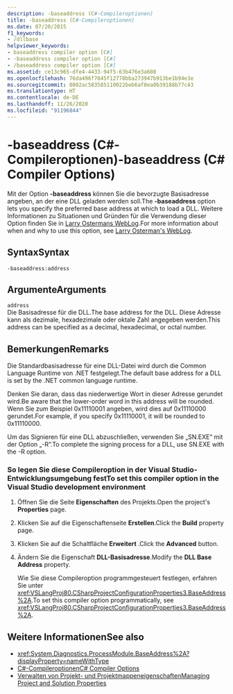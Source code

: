 ```yaml
---
description: -baseaddress (C#-Compileroptionen)
title: -baseaddress (C#-Compileroptionen)
ms.date: 07/20/2015
f1_keywords:
- /dllbase
helpviewer_keywords:
- baseaddress compiler option [C#]
- -baseaddress compiler option [C#]
- /baseaddress compiler option [C#]
ms.assetid: ce13c965-dfe4-4433-94f5-63b476e3a608
ms.openlocfilehash: 76da496f7045f12778bba273947b913be1b94e3e
ms.sourcegitcommit: 0802ac583585110022beb6af8ea0b39188b77c43
ms.translationtype: HT
ms.contentlocale: de-DE
ms.lasthandoff: 11/26/2020
ms.locfileid: "91196844"
---
```

# <a name="-baseaddress-c-compiler-options"></a><span data-ttu-id="df724-103">-baseaddress (C#-Compileroptionen)</span><span class="sxs-lookup"><span data-stu-id="df724-103">-baseaddress (C# Compiler Options)</span></span>

<span data-ttu-id="df724-104">Mit der Option **-baseaddress** können Sie die bevorzugte Basisadresse angeben, an der eine DLL geladen werden soll.</span><span class="sxs-lookup"><span data-stu-id="df724-104">The **-baseaddress** option lets you specify the preferred base address at which to load a DLL.</span></span> <span data-ttu-id="df724-105">Weitere Informationen zu Situationen und Gründen für die Verwendung dieser Option finden Sie in [Larry Ostermans WebLog](/archive/blogs/larryosterman/why-should-i-even-bother-to-use-dlls-in-my-system).</span><span class="sxs-lookup"><span data-stu-id="df724-105">For more information about when and why to use this option, see [Larry Osterman's WebLog](/archive/blogs/larryosterman/why-should-i-even-bother-to-use-dlls-in-my-system).</span></span>  
  
## <a name="syntax"></a><span data-ttu-id="df724-106">Syntax</span><span class="sxs-lookup"><span data-stu-id="df724-106">Syntax</span></span>  
  
```console  
-baseaddress:address  
```  
  
## <a name="arguments"></a><span data-ttu-id="df724-107">Argumente</span><span class="sxs-lookup"><span data-stu-id="df724-107">Arguments</span></span>  

 `address`  
 <span data-ttu-id="df724-108">Die Basisadresse für die DLL.</span><span class="sxs-lookup"><span data-stu-id="df724-108">The base address for the DLL.</span></span> <span data-ttu-id="df724-109">Diese Adresse kann als dezimale, hexadezimale oder oktale Zahl angegeben werden.</span><span class="sxs-lookup"><span data-stu-id="df724-109">This address can be specified as a decimal, hexadecimal, or octal number.</span></span>  
  
## <a name="remarks"></a><span data-ttu-id="df724-110">Bemerkungen</span><span class="sxs-lookup"><span data-stu-id="df724-110">Remarks</span></span>  

 <span data-ttu-id="df724-111">Die Standardbasisadresse für eine DLL-Datei wird durch die Common Language Runtime von .NET festgelegt.</span><span class="sxs-lookup"><span data-stu-id="df724-111">The default base address for a DLL is set by the .NET common language runtime.</span></span>  
  
 <span data-ttu-id="df724-112">Denken Sie daran, dass das niederwertige Wort in dieser Adresse gerundet wird.</span><span class="sxs-lookup"><span data-stu-id="df724-112">Be aware that the lower-order word in this address will be rounded.</span></span> <span data-ttu-id="df724-113">Wenn Sie zum Beispiel 0x11110001 angeben, wird dies auf 0x11110000 gerundet.</span><span class="sxs-lookup"><span data-stu-id="df724-113">For example, if you specify 0x11110001, it will be rounded to 0x11110000.</span></span>  
  
 <span data-ttu-id="df724-114">Um das Signieren für eine DLL abzuschließen, verwenden Sie „SN.EXE“ mit der Option „-R“.</span><span class="sxs-lookup"><span data-stu-id="df724-114">To complete the signing process for a DLL, use SN.EXE with the -R option.</span></span>  
  
### <a name="to-set-this-compiler-option-in-the-visual-studio-development-environment"></a><span data-ttu-id="df724-115">So legen Sie diese Compileroption in der Visual Studio-Entwicklungsumgebung fest</span><span class="sxs-lookup"><span data-stu-id="df724-115">To set this compiler option in the Visual Studio development environment</span></span>  
  
1. <span data-ttu-id="df724-116">Öffnen Sie die Seite **Eigenschaften** des Projekts.</span><span class="sxs-lookup"><span data-stu-id="df724-116">Open the project's **Properties** page.</span></span>  
  
2. <span data-ttu-id="df724-117">Klicken Sie auf die Eigenschaftenseite **Erstellen**.</span><span class="sxs-lookup"><span data-stu-id="df724-117">Click the **Build** property page.</span></span>  
  
3. <span data-ttu-id="df724-118">Klicken Sie auf die Schaltfläche **Erweitert** .</span><span class="sxs-lookup"><span data-stu-id="df724-118">Click the **Advanced** button.</span></span>  
  
4. <span data-ttu-id="df724-119">Ändern Sie die Eigenschaft **DLL-Basisadresse**.</span><span class="sxs-lookup"><span data-stu-id="df724-119">Modify the **DLL Base Address** property.</span></span>  
  
     <span data-ttu-id="df724-120">Wie Sie diese Compileroption programmgesteuert festlegen, erfahren Sie unter <xref:VSLangProj80.CSharpProjectConfigurationProperties3.BaseAddress%2A>.</span><span class="sxs-lookup"><span data-stu-id="df724-120">To set this compiler option programmatically, see <xref:VSLangProj80.CSharpProjectConfigurationProperties3.BaseAddress%2A>.</span></span>  
  
## <a name="see-also"></a><span data-ttu-id="df724-121">Weitere Informationen</span><span class="sxs-lookup"><span data-stu-id="df724-121">See also</span></span>

- <xref:System.Diagnostics.ProcessModule.BaseAddress%2A?displayProperty=nameWithType>
- [<span data-ttu-id="df724-122">C#-Compileroptionen</span><span class="sxs-lookup"><span data-stu-id="df724-122">C# Compiler Options</span></span>](./index.md)
- [<span data-ttu-id="df724-123">Verwalten von Projekt- und Projektmappeneigenschaften</span><span class="sxs-lookup"><span data-stu-id="df724-123">Managing Project and Solution Properties</span></span>](/visualstudio/ide/managing-project-and-solution-properties)
